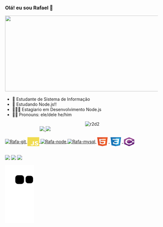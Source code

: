 ### Olá! eu sou Rafael 👋

<img height="250" width="850" src="https://user-images.githubusercontent.com/73807228/153535920-9961208e-36e3-452f-aaef-12db2987544b.gif">

- 🔭 Estudante de Sistema de Informação
- 🌱 Estudando Node.js!!
- 🧑🏿‍💻 Estagiario em Desenvolvimento Node.js
- 👦🏿 Pronouns: ele/dele he/him

<img src="https://38.media.tumblr.com/d30fe069cc48e11eeb31ae08293a159e/tumblr_nbtdxg9d6n1szf0nzo1_250.gif"  width="240" align="right" alt="r2d2">

##
<div align="center">
  <a href="https://github.com/rafaeltomas">
  <img height="160em" src="https://github-readme-stats.vercel.app/api?username=rafaeltomas&show_icons=true&theme=dark&include_all_commits=true&count_private=true"/>
  <img height="160em" src="https://github-readme-stats.vercel.app/api/top-langs/?username=rafaeltomas&layout=compact&langs_count=7&theme=dark"/>
</div>
 
  <div style="display: inline_block"><br>
  <img align="center" alt="Rafa-git" height="30" width="40" src="https://cdn.jsdelivr.net/gh/devicons/devicon/icons/git/git-original.svg" />
  <img align="center" alt="Rafa-Js" height="30" width="40" src="https://raw.githubusercontent.com/devicons/devicon/master/icons/javascript/javascript-plain.svg">
  <img align="center" alt="Rafa-node" height="30" width="40" src="https://cdn.jsdelivr.net/gh/devicons/devicon/icons/nodejs/nodejs-original.svg" />
  <img align="center" alt="Rafa-mysql" height="30" width="40"src="https://cdn.jsdelivr.net/gh/devicons/devicon/icons/mysql/mysql-original.svg"  />
  <img align="center" alt="Rafa-HTML" height="30" width="40" src="https://raw.githubusercontent.com/devicons/devicon/master/icons/html5/html5-original.svg">
  <img align="center" alt="Rafa-CSS" height="30" width="40" src="https://raw.githubusercontent.com/devicons/devicon/master/icons/css3/css3-original.svg">  
  <img align="center" alt="Rafa-Csharp" height="30" width="40" src="https://raw.githubusercontent.com/devicons/devicon/master/icons/csharp/csharp-original.svg">
</div>
  
  ##


 
<div> 
  
  <a href="https://www.instagram.com/rafatoms" target="_blank"><img src="https://img.shields.io/badge/-Instagram-%23E4405F?style=for-the-badge&logo=instagram&logoColor=white" target="_blank"></a>
 	<a href = "mailto:rafaeltomassouza@gmail.com"><img src="https://img.shields.io/badge/-Gmail-%23333?style=for-the-badge&logo=gmail&logoColor=white" target="_blank"></a>
  <a href="https://www.linkedin.com/in/rafael-tomas-30b9671a9/" target="_blank"><img src="https://img.shields.io/badge/-LinkedIn-%230077B5?style=for-the-badge&logo=linkedin&logoColor=white" target="_blank"></a> 
 
  ![Snake animation](https://github.com/rafaeltomas/rafaeltomas/blob/output/github-contribution-grid-snake.svg)
 
</div>

